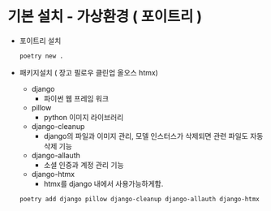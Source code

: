 # 기본 설치 - 가상환경 ( 포이트리 )  


- 포이트리 설치  

  ```bash  
  poetry new .
  ```  

- 패키지설치 ( 장고 필로우 클린업 올오스 htmx)
  - django
    - 파이썬 웹 프레임 워크
  - pillow
    - python 이미지 라이브러리
  - django-cleanup
    - django의 파일과 이미지 관리, 모델 인스터스가 삭제되면 관련 파일도 자동삭제 기능
  - django-allauth
    - 소셜 인증과 계정 관리 기능
  - django-htmx
    - htmx를 django 내에서 사용가능하게함.

  ```bash
  poetry add django pillow django-cleanup django-allauth django-htmx
  ```
